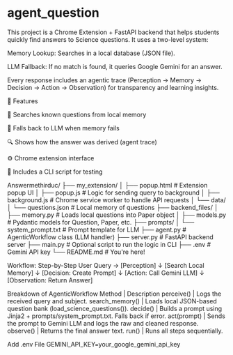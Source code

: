 # agent_question

This project is a Chrome Extension + FastAPI backend that helps students quickly find answers to Science questions. It uses a two-level system:

Memory Lookup: Searches in a local database (JSON file).

LLM Fallback: If no match is found, it queries Google Gemini for an answer.

Every response includes an agentic trace (Perception → Memory → Decision → Action → Observation) for transparency and learning insights.

🔧 Features

🧠 Searches known questions from local memory

🤖 Falls back to LLM when memory fails

🔍 Shows how the answer was derived (agent trace)

⚙️ Chrome extension interface

🧪 Includes a CLI script for testing

Answermethirduc/
├── my_extension/
│   ├── popup.html            # Extension popup UI
│   ├── popup.js              # Logic for sending query to background
│   ├── background.js         # Chrome service worker to handle API requests
│   └── data/
│       └── questions.json    # Local memory of questions
├── backend_files/
│   ├── memory.py             # Loads local questions into Paper object
│   ├── models.py             # Pydantic models for Question, Paper, etc.
├── prompts/
│   └── system_prompt.txt     # Prompt template for LLM
├── agent.py                  # AgenticWorkflow class (LLM handler)
├── server.py                 # FastAPI backend server
├── main.py                   # Optional script to run the logic in CLI
├── .env                      # Gemini API key
└── README.md                 # You're here!



Workflow: Step-by-Step
User Query → [Perception]
                 ↓
        [Search Local Memory]
                 ↓
     [Decision: Create Prompt]
                 ↓
    [Action: Call Gemini LLM]
                 ↓
     [Observation: Return Answer]


Breakdown of AgenticWorkflow
Method | Description
perceive() | Logs the received query and subject.
search_memory() | Loads local JSON-based question bank (load_science_questions()).
decide() | Builds a prompt using Jinja2 + prompts/system_prompt.txt. Falls back if error.
act(prompt) | Sends the prompt to Gemini LLM and logs the raw and cleaned response.
observe() | Returns the final answer text.
run() | Runs all steps sequentially.

 Add .env File
 GEMINI_API_KEY=your_google_gemini_api_key



